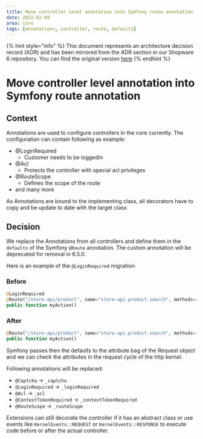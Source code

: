 ```yaml
---
title: Move controller level annotation into Symfony route annotation
date: 2022-02-09
area: core
tags: [annotations, controller, route, defaults]
--- 
```


{% hint style="info" %}
This document represents an architecture decision record (ADR) and has been mirrored from the ADR section in our Shopware 6 repository.
You can find the original version [here](https://github.com/shopware/platform/blob/trunk/adr/2022-02-09-controller-configuration-route-defaults.md)
{% endhint %}

# Move controller level annotation into Symfony route annotation

## Context

Annotations are used to configure controllers in the core currently. 
The configuration can contain following as example:

- @LoginRequired
    - Customer needs to be loggedin
- @Acl
    - Protects the controller with special acl privileges
- @RouteScope
    - Defines the scope of the route
- and many more

As Annotations are bound to the implementing class, all decorators have to copy and be update to date with the target class

## Decision

We replace the Annotations from all controllers and define them in the `defaults` of the Symfony `@Route` annotation. The custom annotation will be deprecated for removal in 6.5.0.

Here is an example of the `@LoginRequired` migration:

### Before

```php
@LoginRequired
@Route("/store-api/product", name="store-api.product.search", methods={"GET", "POST"})
public function myAction()
```

### After

```php
@Route("/store-api/product", name="store-api.product.search", methods={"GET", "POST"}, defaults={"_loginRequired"=true})
public function myAction()
```

Symfony passes then the defaults to the attribute bag of the Request object and we can check the attributes in the request cycle of the http kernel.

Following annotations will be replaced:
- `@Captcha` -> `_captcha`
- `@LoginRequired` -> `_loginRequired`
- `@Acl` -> `_acl`
- `@ContextTokenRequired` -> `_contextTokenRequired`
- `@RouteScope` -> `_routeScope`


Extensions can still decorate the controller if it has an abstract class or use events like `KernelEvents::REQUEST` or `KernelEvents::RESPONSE` to execute code before or after the actual controller.

